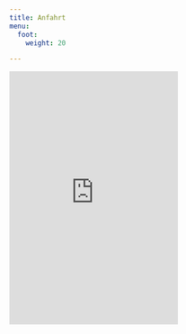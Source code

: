 ```yaml
---
title: Anfahrt
menu:
  foot:
    weight: 20

---
```

<iframe height="450" style="border:.5em solid var(--color_gruen)" allowfullscreen src="https://www.google.com/maps/embed?pb=!1m14!1m8!1m3!1d2502.5150530479045!2d11.8061894!3d51.1542933!3m2!1i1024!2i768!4f13.1!3m3!1m2!1s0x47a699e67a392fe7%3A0xdcfdc8225751652b!2sLindenring+20A%2C+06618+Naumburg+(Saale)!5e0!3m2!1sde!2sde!4v1505341714252"></iframe>
